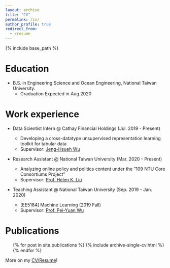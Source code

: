 ```yaml
---
layout: archive
title: "CV"
permalink: /cv/
author_profile: true
redirect_from:
  - /resume
---
```


{% include base_path %}

Education
======
* B.S. in Engineering Science and Ocean Engineering, National Taiwan University. 
  * Graduation Expected in Aug.2020

Work experience
======
* Data Scientist Intern @ Cathay Financial Holdings (Jul. 2019 - Present)
  * Developing a cross-datatype unsupervised representation learning toolkit for tabular data
  * Supervisor: [Jeng-Hsueh Wu](https://www.linkedin.com/in/jeng-hsueh-wu-56a36510/?originalSubdomain=tw)

* Research Assistant @ National Taiwan University (Mar. 2020 - Present)
  * Analyzing online policy and politics content under the ”109 NTU Core Consortiums Project”
  * Supervisor: [Prof. Helen K. Liu](http://politics.ntu.edu.tw/english/?p=12324)

* Teaching Assistant @ National Taiwan University (Sep. 2019 - Jan. 2020)
  * [EE5184] Machine Learning (2019 Fall)
  * Supervisor: [Prof. Pei-Yuan Wu](http://w3.ee.ntu.edu.tw/profile1?teacher_id=24038&p=3)

Publications
======
  <ul>{% for post in site.publications %}
    {% include archive-single-cv.html %}
  {% endfor %}</ul>
  
More on my [CV/Resume](https://dwaydwaydway.github.io/files/TingWei-Lu.pdf)!

<!-- Talks
======
  <ul>{% for post in site.talks %}
    {% include archive-single-talk-cv.html %}
  {% endfor %}</ul>
  
Teaching
======
  <ul>{% for post in site.teaching %}
    {% include archive-single-cv.html %}
  {% endfor %}</ul> -->
  
<!-- Extracurricular Activities
======
* Varsity Baseball Team
  * Member of the varsity baseball team in senior high and college.
* Tutoring
  * Programming · Automatic Control · Math (high school level) -->
